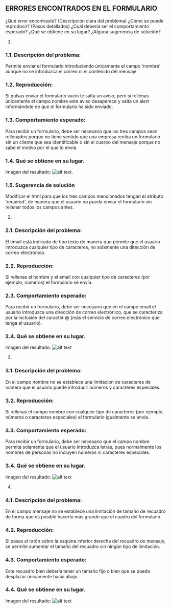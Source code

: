 ## ERRORES ENCONTRADOS EN EL FORMULARIO

¿Qué error encontraste? (Descripción clara del problema)
¿Cómo se puede reproducir? (Pasos detallados)
¿Cuál debería ser el comportamiento esperado?
¿Qué se obtiene en su lugar?
¿Alguna sugerencia de solución?


1. 

### 1.1. Descripción del problema: 

Permite enviar el formulario introduciendo únicamente el campo 'nombre' aunque no se introduzca el correo ni el contenido del mensaje.

### 1.2. Reproducción: 

Si pulsas enviar el formulario vacío te salta un aviso, pero si rellenas únicamente el campo nombre este aviso desaparece y salta un alert informándote de que el formulario ha sido enviado.

### 1.3. Comportamiento esperado: 

Para recibir un formulario, debe ser necesario que los tres campos sean rellenados porque no tiene sentido que una empresa reciba un formulario sin un cliente que sea identificable o sin el cuerpo del mensaje porque no sabe el motivo por el que lo envía.

### 1.4. Qué se obtiene en su lugar.

Imagen del resultado: ![alt text]({B7907170-9625-480B-B533-D8AF5C468792}.png).

### 1.5. Sugerencia de solución

Modificar el html para que los tres campos mencionados tengan el atributo 'required', de manera que el usuario no pueda enviar el formulario sin rellenar todos los campos antes.

2. 

### 2.1. Descripción del problema: 

El email está indicado de tipo texto de manera que permite que el usuario introduzca cualquier tipo de caracteres, no solamente una dirección de correo electrónico.

### 2.2. Reproducción: 

Si rellenas el nombre y el email con cualquier tipo de caracteres (por ejemplo, números) el formulario se envía.

### 2.3. Comportamiento esperado: 

Para recibir un formulario, debe ser necesario que en el campo email el usuario introduzca una dirección de correo electrónico, que se caracteriza por la inclusión del caracter @ (más el servicio de correo electrónico que tenga el usuario).

### 2.4. Qué se obtiene en su lugar.

Imagen del resultado: ![alt text]({80EC6946-8F06-41D0-B1A8-DDF9D822339E}.png)

3. 

### 3.1. Descripción del problema: 

En el campo nombre no se establece una limitación de caracteres de manera que el usuario puede introducir números y caracteres especiales.

### 3.2. Reproducción: 

Si rellenas el campo nombre con cualquier tipo de caracteres (por ejemplo, números o caracteres especiales) el formulario igualmente se envía.

### 3.3. Comportamiento esperado: 

Para recibir un formulario, debe ser necesario que el campo nombre permita solamente que el usuario introduzca letras, pues normalmente los nombres de personas no incluyen números ni caracteres especiales.

### 3.4. Qué se obtiene en su lugar.

Imagen del resultado: ![alt text]({2C3463C3-7D56-4BB2-942E-77F458B1ADCC}.png)

4. 

### 4.1. Descripción del problema: 

En el campo mensaje no se establece una limitación de tamaño de recuadro de forma que es posible hacerlo más grande que el cuadro del formulario.

### 4.2. Reproducción: 

Si pasas el ratón sobre la esquina inferior derecha del recuadro de mensaje, se permite aumentar el tamaño del recuadro sin ningún tipo de limitación.

### 4.3. Comportamiento esperado: 

Este recuadro bien debería tener un tamaño fijo o bien que se pueda desplazar únicamente hacia abajo.

### 4.4. Qué se obtiene en su lugar.

Imagen del resultado: ![alt text]({845315D3-862F-49CF-BC1D-F39901D28345}.png)
